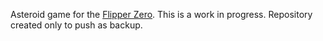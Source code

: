 Asteroid game for the [Flipper Zero](https://flipperzero.one/).
This is a work in progress. Repository created only to push as backup.
